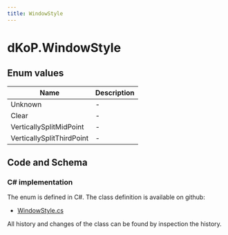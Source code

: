 ```yaml
---
title: WindowStyle
---
```


# dKoP.WindowStyle



## Enum values

| Name            | Description                                                    |
|-----------------|----------------------------------------------------------------|
| Unknown |  -  |
| Clear |  -  |
| VerticallySplitMidPoint |  -  |
| VerticallySplitThirdPoint |  -  |


## Code and Schema

### C# implementation

The enum is defined in C#. The class definition is available on github:

- [WindowStyle.cs](https://github.com/BHoM/dKoP_Toolkit/blob/develop/dKoP_oM/Geometry/Enums/WindowStyle.cs)

All history and changes of the class can be found by inspection the history.
